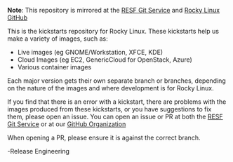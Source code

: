 **Note**: This repository is mirrored at the [RESF Git Service](https://git.resf.org/sig_core/kickstarts)
and [Rocky Linux GitHub](https://github.com/rocky-linux/kickstarts)

This is the kickstarts repository for Rocky Linux. These kickstarts help us
make a variety of images, such as:

* Live images (eg GNOME/Workstation, XFCE, KDE)
* Cloud Images (eg EC2, GenericCloud for OpenStack, Azure)
* Various container images

Each major version gets their own separate branch or branches, depending on the
nature of the images and where development is for Rocky Linux.

If you find that there is an error with a kickstart, there are problems with
the images produced from these kickstarts, or you have suggestions to fix
them, please open an issue. You can open an issue or PR at both the
[RESF Git Service](https://git.resf.org/sig_core/kickstarts) or at our
[GitHub Organization](https://github.com/rocky-linux/kickstarts)

When opening a PR, please ensure it is against the correct branch.

-Release Engineering
